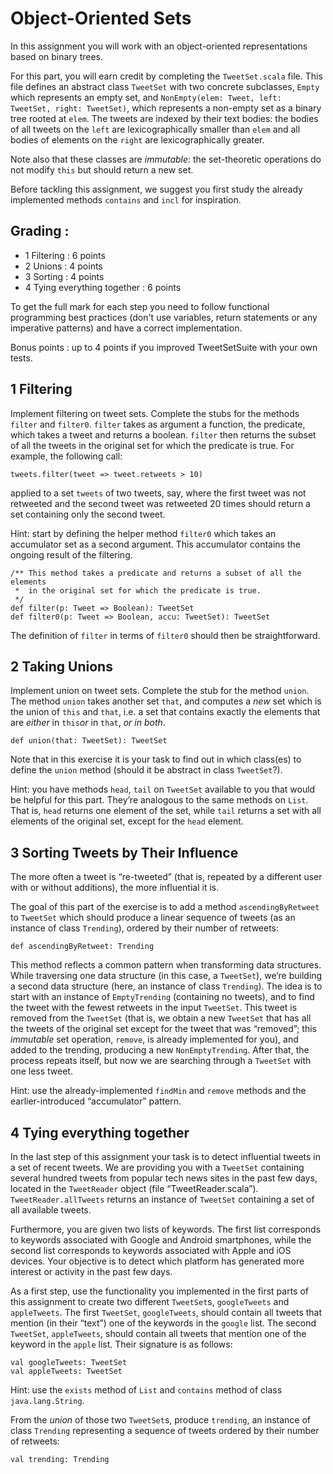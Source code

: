 # Object-Oriented Sets

In this assignment you will work with an object-oriented representations based on binary trees.

For this part, you will earn credit by completing the `TweetSet.scala` file. This file defines an abstract class `TweetSet` with two concrete subclasses, `Empty` which represents an empty set, and `NonEmpty(elem: Tweet, left: TweetSet, right: TweetSet)`, which represents a non-empty set as a binary tree rooted at `elem`. The tweets are indexed by their text bodies: the bodies of all tweets on the `left` are lexicographically smaller than `elem` and all bodies of elements on the `right` are lexicographically greater.

Note also that these classes are _immutable_: the set-theoretic operations do not modify `this` but should return a new set.

Before tackling this assignment, we suggest you first study the already implemented methods `contains` and `incl` for inspiration.

## Grading :

* 1 Filtering : 6 points
* 2 Unions : 4 points
* 3 Sorting : 4 points
* 4 Tying everything together : 6 points

To get the full mark for each step you need to follow functional programming best practices
(don't use variables, return statements or any imperative patterns) and have a correct implementation.

Bonus points : up to 4 points if you improved TweetSetSuite with your own tests.

## 1 Filtering

Implement filtering on tweet sets. Complete the stubs for the methods `filter` and `filter0`. `filter` takes as argument a function, the predicate, which takes a tweet and returns a boolean. `filter` then returns the subset of all the tweets in the original set for which the predicate is true. For example, the following call:

    tweets.filter(tweet => tweet.retweets > 10)

applied to a set `tweets` of two tweets, say, where the first tweet was not retweeted and the second tweet was retweeted 20 times should return a set containing only the second tweet.

Hint: start by defining the helper method `filter0` which takes an accumulator set as a second argument. This accumulator contains the ongoing result of the filtering.

    /** This method takes a predicate and returns a subset of all the elements
     *  in the original set for which the predicate is true.
     */
    def filter(p: Tweet => Boolean): TweetSet
    def filter0(p: Tweet => Boolean, accu: TweetSet): TweetSet

The definition of `filter` in terms of `filter0` should then be straightforward.

## 2 Taking Unions

Implement union on tweet sets. Complete the stub for the method `union`. The method `union` takes another set `that`, and computes a _new_ set which is the union of `this` and `that`, i.e. a set that contains exactly the elements that are _either_ in `this`_or_ in `that`, _or in both_.

    def union(that: TweetSet): TweetSet

Note that in this exercise it is your task to find out in which class(es) to define the `union` method (should it be abstract in class `TweetSet`?).

Hint: you have methods `head`, `tail` on `TweetSet` available to you that would be helpful for this part. They’re analogous to the same methods on `List`. That is, `head` returns one element of the set, while `tail` returns a set with all elements of the original set, except for the `head` element.

## 3 Sorting Tweets by Their Influence

The more often a tweet is “re-tweeted” (that is, repeated by a different user with or without additions), the more influential it is.

The goal of this part of the exercise is to add a method `ascendingByRetweet` to `TweetSet` which should produce a linear sequence of tweets (as an instance of class `Trending`), ordered by their number of retweets:

    def ascendingByRetweet: Trending

This method reflects a common pattern when transforming data structures. While traversing one data structure (in this case, a `TweetSet`), we’re building a second data structure (here, an instance of class `Trending`). The idea is to start with an instance of `EmptyTrending` (containing no tweets), and to find the tweet with the fewest retweets in the input `TweetSet`. This tweet is removed from the `TweetSet` (that is, we obtain a new `TweetSet` that has all the tweets of the original set except for the tweet that was “removed”; this _immutable_ set operation, `remove`, is already implemented for you), and added to the trending, producing a new `NonEmptyTrending`. After that, the process repeats itself, but now we are searching through a `TweetSet` with one less tweet.

Hint: use the already-implemented `findMin` and `remove` methods and the earlier-introduced “accumulator” pattern.

## 4 Tying everything together

In the last step of this assignment your task is to detect influential tweets in a set of recent tweets. We are providing you with a `TweetSet` containing several hundred tweets from popular tech news sites in the past few days, located in the `TweetReader` object (file “TweetReader.scala”). `TweetReader.allTweets` returns an instance of `TweetSet` containing a set of all available tweets.

Furthermore, you are given two lists of keywords. The first list corresponds to keywords associated with Google and Android smartphones, while the second list corresponds to keywords associated with Apple and iOS devices. Your objective is to detect which platform has generated more interest or activity in the past few days.

As a first step, use the functionality you implemented in the first parts of this assignment to create two different `TweetSet`s, `googleTweets` and `appleTweets`. The first `TweetSet`, `googleTweets`, should contain all tweets that mention (in their “text”) one of the keywords in the `google` list. The second `TweetSet`, `appleTweets`, should contain all tweets that mention one of the keyword in the `apple` list. Their signature is as follows:

    val googleTweets: TweetSet
    val appleTweets: TweetSet

Hint: use the `exists` method of `List` and `contains` method of class `java.lang.String`.

From the _union_ of those two `TweetSet`s, produce `trending`, an instance of class `Trending` representing a sequence of tweets ordered by their number of retweets:

    val trending: Trending